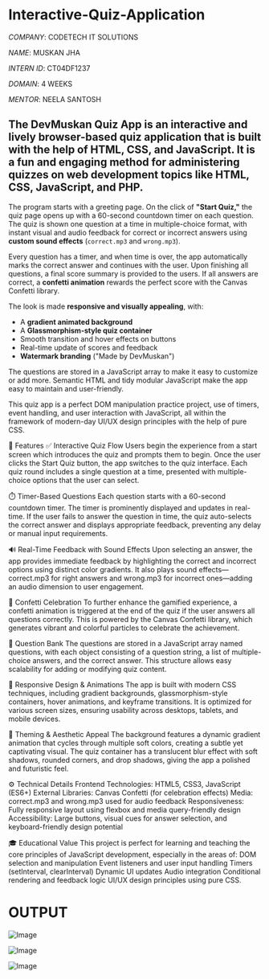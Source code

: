 # Interactive-Quiz-Application

*COMPANY*: CODETECH IT SOLUTIONS 

*NAME*: MUSKAN JHA 

*INTERN ID*: CT04DF1237

*DOMAIN*: 4 WEEKS

*MENTOR*: NEELA SANTOSH

## The **DevMuskan Quiz App** is an interactive and lively browser-based quiz application that is built with the help of **HTML, CSS, and JavaScript**. It is a fun and engaging method for administering quizzes on web development topics like HTML, CSS, JavaScript, and PHP.

The program starts with a greeting page. On the click of **"Start Quiz,"** the quiz page opens up with a 60-second countdown timer on each question. The quiz is shown one question at a time in multiple-choice format, with instant visual and audio feedback for correct or incorrect answers using **custom sound effects** (`correct.mp3` and `wrong.mp3`).

Every question has a timer, and when time is over, the app automatically marks the correct answer and continues with the user. Upon finishing all questions, a final score summary is provided to the users. If all answers are correct, a **confetti animation** rewards the perfect score with the Canvas Confetti library.

The look is made **responsive and visually appealing**, with:

* A **gradient animated background**
* A **Glassmorphism-style quiz container**
* Smooth transition and hover effects on buttons
* Real-time update of scores and feedback
* **Watermark branding** (\"Made by DevMuskan\")

The questions are stored in a JavaScript array to make it easy to customize or add more. Semantic HTML and tidy modular JavaScript make the app easy to maintain and user-friendly.

This quiz app is a perfect DOM manipulation practice project, use of timers, event handling, and user interaction with JavaScript, all within the framework of modern-day UI/UX design principles with the help of pure CSS.

🎯 Features
✅ Interactive Quiz Flow
Users begin the experience from a start screen which introduces the quiz and prompts them to begin. Once the user clicks the Start Quiz button, the app switches to the quiz interface. Each quiz round includes a single question at a time, presented with multiple-choice options that the user can select.

⏱️ Timer-Based Questions
Each question starts with a 60-second countdown timer. The timer is prominently displayed and updates in real-time. If the user fails to answer the question in time, the quiz auto-selects the correct answer and displays appropriate feedback, preventing any delay or manual input requirements.

🔊 Real-Time Feedback with Sound Effects
Upon selecting an answer, the app provides immediate feedback by highlighting the correct and incorrect options using distinct color gradients. It also plays sound effects—correct.mp3 for right answers and wrong.mp3 for incorrect ones—adding an audio dimension to user engagement.

🎊 Confetti Celebration
To further enhance the gamified experience, a confetti animation is triggered at the end of the quiz if the user answers all questions correctly. This is powered by the Canvas Confetti library, which generates vibrant and colorful particles to celebrate the achievement.

🧠 Question Bank
The questions are stored in a JavaScript array named questions, with each object consisting of a question string, a list of multiple-choice answers, and the correct answer. This structure allows easy scalability for adding or modifying quiz content.

📱 Responsive Design & Animations
The app is built with modern CSS techniques, including gradient backgrounds, glassmorphism-style containers, hover animations, and keyframe transitions. It is optimized for various screen sizes, ensuring usability across desktops, tablets, and mobile devices.

🌈 Theming & Aesthetic Appeal
The background features a dynamic gradient animation that cycles through multiple soft colors, creating a subtle yet captivating visual. The quiz container has a translucent blur effect with soft shadows, rounded corners, and drop shadows, giving the app a polished and futuristic feel.

⚙️ Technical Details
Frontend Technologies: HTML5, CSS3, JavaScript (ES6+)
External Libraries: Canvas Confetti (for celebration effects)
Media: correct.mp3 and wrong.mp3 used for audio feedback
Responsiveness: Fully responsive layout using flexbox and media query-friendly design
Accessibility: Large buttons, visual cues for answer selection, and keyboard-friendly design potential

🎓 Educational Value
This project is perfect for learning and teaching the core principles of JavaScript development, especially in the areas of:
DOM selection and manipulation
Event listeners and user input handling
Timers (setInterval, clearInterval)
Dynamic UI updates
Audio integration
Conditional rendering and feedback logic
UI/UX design principles using pure CSS. 

# OUTPUT 

![Image](https://github.com/user-attachments/assets/731bb123-5f44-4d0e-8a84-3a405e640b3f)

![Image](https://github.com/user-attachments/assets/010ce985-5bed-4de3-a072-b6e0fdd9f8f2)

![Image](https://github.com/user-attachments/assets/16f14dce-1f68-428e-9cf6-af60561e313b)
